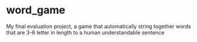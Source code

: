 # word_game
My final evaluation project, a game that automatically string together words that are 3-6 letter in length to a human understandable sentence
